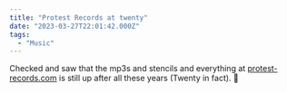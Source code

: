 ```yaml
---
title: "Protest Records at twenty"
date: "2023-03-27T22:01:42.000Z"
tags: 
  - "Music"
---
```


Checked and saw that the mp3s and stencils and everything at [protest-records.com](https://www.protest-records.com/mp3/index.html) is still up after all these years (Twenty in fact). 🎵
